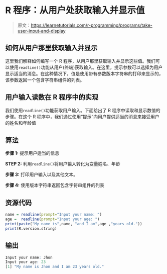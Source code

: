 # R 程序：从用户处获取输入并显示值

> 原文：<https://learnetutorials.com/r-programming/programs/take-user-input-and-display>

## 如何从用户那里获取输入并显示

这里我们解释如何编写一个 R 程序，从用户那里获取输入并显示这些值。我们可以使用`readline()`功能从用户(终端)获取输入。在这里，提示参数可以选择为用户显示适当的消息。在这种情况下，值是使用带有参数版本字符串的打印来显示的，该参数返回一个包含字符串组件的列表。

## 用户输入读数在 R 程序中的实现

我们使用`readline()`功能获取用户输入。下面给出了 R 程序中读取和显示数值的步骤。在这个 R 程序中，我们通过使用“提示”向用户提供适当的消息来接受用户的姓名和年龄值

## 算法

**步骤 1:** 提示用户适当的信息

**STEP 2:** 利用`readline()`将用户输入转化为变量姓名、年龄

**步骤 3:** 打印用户输入以及其他文本。

**步骤 4:** 使用版本字符串返回包含字符串组件的列表

## 资源代码

```r
name = readline(prompt="Input your name: ")
age =  readline(prompt="Input your age: ")
print(paste("My name is",name, "and I am",age ,"years old."))
print(R.version.string)

```

## 输出

```r
Input your name: Jhon
Input your age: 23
[1] "My name is Jhon and I am 23 years old."
```